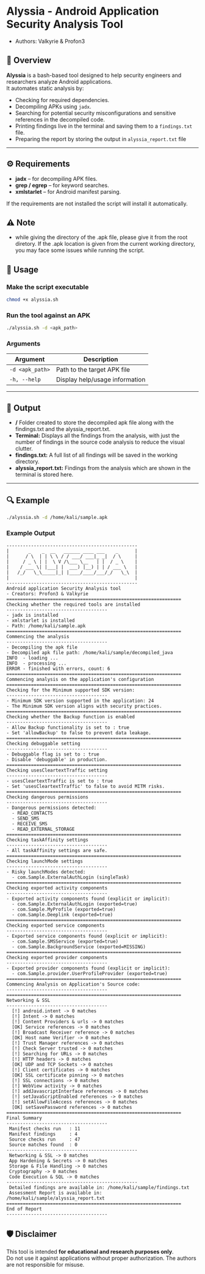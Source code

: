 # Alyssia - Android Application Security Analysis Tool

- Authors: Valkyrie & Profon3

## 📌 Overview
**Alyssia** is a bash-based tool designed to help security engineers and researchers analyze Android applications.  
It automates static analysis by:
- Checking for required dependencies.
- Decompiling APKs using `jadx`.
- Searching for potential security misconfigurations and sensitive references in the decompiled code.
- Printing findings live in the terminal and saving them to a `findings.txt` file.
- Preparing the report by storing the output in `alyssia_report.txt` file

---

## ⚙️ Requirements

- **jadx** – for decompiling APK files.
- **grep / egrep** – for keyword searches.
- **xmlstarlet** – for Android manifest parsing.

If the requirements are not installed the script will install it automatically.

## ⚠️ Note

- while giving the directory of the .apk file, please give it from the root diretory. If the .apk location is given from the current working directory, you may face some issues while running the script.

## 🚀 Usage

### Make the script executable
```bash
chmod +x alyssia.sh
```

### Run the tool against an APK
```bash
./alyssia.sh -d <apk_path>
```

### Arguments
| Argument        | Description                                |
|-----------------|--------------------------------------------|
| `-d <apk_path>` | Path to the target APK file                |
| `-h, --help`    | Display help/usage information             |

---

## 📂 Output
- **/<apkname>** Folder created to store the decompiled apk file along with the findings.txt and the alyssia_report.txt.
- **Terminal:** Displays all the findings from the analysis, with just the number of findings in the source code analysis to reduce the visual clutter.  
- **findings.txt:** A full list of all findings will be saved in the working directory.
- **alyssia_report.txt:** Findings from the analysis which are shown in the terminal is stored here.

---

## 🔍 Example
```bash
./alyssia.sh -d /home/kali/sample.apk
```

### Example Output
```
------------------------------------------------ 
|       _    _  __   ______ ____ ___    _      |
|      / \  | | \ \ / / ___/ ___|_ _|  / \     |
|     / _ \ | |  \ V /\___ \__   | |  / _ \    |
|    / ___ \| |___| |  ___) |__) | | / ___ \   |
|   /_/   \_\_____|_| |____/____/___/_/   \_\  |
|                                              |
------------------------------------------------
Android application Security Analysis tool
- Creators: Profon3 & Valkyrie
================================================================ 
Checking whether the required tools are installed
-------------------------------------
- jadx is installed
- xmlstarlet is installed
- Path: /home/kali/sample.apk
================================================================ 
Commencing the analysis
-------------------------------------
- Decompiling the apk file
- Decompiled apk file path: /home/kali/sample/decompiled_java
INFO  - loading ...
INFO  - processing ...
ERROR - finished with errors, count: 6                       
================================================================ 
Commencing analysis on the application's configuration
================================================================ 
Checking for the Minimum supported SDK version:
-------------------------------------
- Minimum SDK version supported in the application: 24
- The Minimum SDK version aligns with security practices.
================================================================ 
Checking whether the Backup function is enabled
-------------------------------------
- Allow Backup functionality is set to : true
- Set 'allowBackup' to false to prevent data leakage.
================================================================ 
Checking debuggable setting
-------------------------------------
- Debuggable flag is set to : true
- Disable 'debuggable' in production.
================================================================ 
Checking usesCleartextTraffic setting
-------------------------------------
- usesCleartextTraffic is set to : true
- Set 'usesCleartextTraffic' to false to avoid MITM risks.
================================================================ 
Checking dangerous permissions
-------------------------------------
- Dangerous permissions detected:
  - READ_CONTACTS
  - SEND_SMS
  - RECEIVE_SMS
  - READ_EXTERNAL_STORAGE
================================================================ 
Checking taskAffinity settings
-------------------------------------
- All taskAffinity settings are safe.
================================================================ 
Checking launchMode settings
-------------------------------------
- Risky launchModes detected:
  - com.Sample.ExternalAuthLogin (singleTask)
================================================================ 
Checking exported activity components
-------------------------------------
- Exported activity components found (explicit or implicit):
  - com.Sample.ExternalAuthLogin (exported=true)
  - com.Sample.MyProfile (exported=true)
  - com.Sample.Deeplink (exported=true)
================================================================ 
Checking exported service components
-------------------------------------
- Exported service components found (explicit or implicit):
  - com.Sample.SMSService (exported=true)
  - com.Sample.BackgroundService (exported=MISSING)
================================================================ 
Checking exported provider components
-------------------------------------
- Exported provider components found (explicit or implicit):
  - com.Sample.provider.UserProfileProvider (exported=true)
================================================================ 
Commencing Analysis on Application's Source code:
-------------------------------------
================================================================ 
Networking & SSL
-------------------------------------
  [!] android.intent -> 0 matches
  [!] Intent -> 0 matches
  [!] Content Providers & urls -> 0 matches
  [OK] Service references -> 0 matches
  [!] Broadcast Receiver reference -> 0 matches
  [OK] Host name Verifier -> 0 matches
  [!] Trust Manager references -> 0 matches
  [!] Check Server trusted -> 0 matches
  [!] Searching for URLs -> 0 matches
  [!] HTTP headers -> 0 matches
  [OK] UDP and TCP Sockets -> 0 matches
  [!] Client certificates -> 0 matches
  [OK] SSL certificate pinning -> 0 matches
  [!] SSL connections -> 0 matches
  [!] WebView activity -> 0 matches
  [!] addJavascriptInterface references -> 0 matches
  [!] setJavaScriptEnabled references -> 0 matches
  [!] setAllowFileAccess references -> 0 matches
  [OK] setSavePassword references -> 0 matches
================================================================ 
Final Summary
-------------------------------------
 Manifest checks run   : 11
 Manifest findings     : 4
 Source checks run     : 47
 Source matches found  : 0
------------------------------------------------
 Networking & SSL -> 0 matches
 App Hardening & Secrets -> 0 matches
 Storage & File Handling -> 0 matches
 Cryptography -> 0 matches
 Code Execution & SQL -> 0 matches
------------------------------------------------
 Detailed findings are available in: /home/kali/sample/findings.txt
 Assessment Report is available in: /home/kali/sample/alyssia_report.txt
================================================================ 
End of Report
-------------------------------------

```

## 🛡️ Disclaimer
This tool is intended **for educational and research purposes only**.  
Do not use it against applications without proper authorization. The authors are not responsible for misuse.

